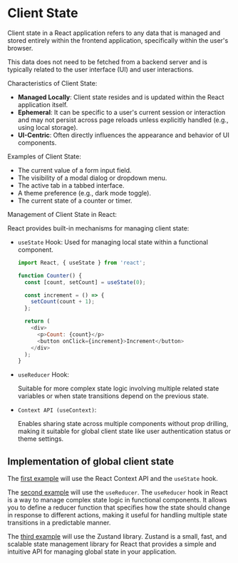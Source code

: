 # Client State

Client state in a React application refers to any data that is managed and stored entirely within the frontend application, specifically within the user's browser. 

This data does not need to be fetched from a backend server and is typically related to the user interface (UI) and user interactions.

Characteristics of Client State:

* **Managed Locally**: Client state resides and is updated within the React application itself.
* **Ephemeral**: It can be specific to a user's current session or interaction and may not persist across page reloads unless explicitly handled (e.g., using local storage).
* **UI-Centric**: Often directly influences the appearance and behavior of UI components.

Examples of Client State:

* The current value of a form input field.
* The visibility of a modal dialog or dropdown menu.
* The active tab in a tabbed interface.
* A theme preference (e.g., dark mode toggle).
* The current state of a counter or timer.

Management of Client State in React:

React provides built-in mechanisms for managing client state:

* `useState` Hook: Used for managing local state within a functional component.
    ```js
    import React, { useState } from 'react';

    function Counter() {
      const [count, setCount] = useState(0);

      const increment = () => {
        setCount(count + 1);
      };

      return (
        <div>
          <p>Count: {count}</p>
          <button onClick={increment}>Increment</button>
        </div>
      );
    }
    ```
* `useReducer` Hook:

    Suitable for more complex state logic involving multiple related state variables or when state transitions depend on the previous state.

* `Context API (useContext)`:

    Enables sharing state across multiple components without prop drilling, making it suitable for global client state like user authentication status or theme settings.

## Implementation of global client state

The [first example](useState.md) will use the React Context API and the `useState` hook.

The [second example](useReducer.md) will use the `useReducer`. The `useReducer` hook in React is a way to manage complex state logic in functional components. It allows you to define a reducer function that specifies how the state should change in response to different actions, making it useful for handling multiple state transitions in a predictable manner.

The [third example](zusand.md) will use the Zustand library. Zustand is a small, fast, and scalable state management library for React that provides a simple and intuitive API for managing global state in your application.
